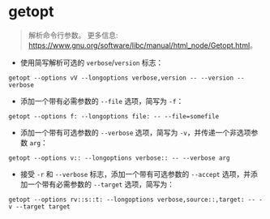 # getopt

> 解析命令行参数。
> 更多信息: <https://www.gnu.org/software/libc/manual/html_node/Getopt.html>。

- 使用简写解析可选的 `verbose`/`version` 标志：

`getopt --options vV --longoptions verbose,version -- --version --verbose`

- 添加一个带有必需参数的 `--file` 选项，简写为 `-f`：

`getopt --options f: --longoptions file: -- --file=somefile`

- 添加一个带有可选参数的 `--verbose` 选项，简写为 `-v`，并传递一个非选项参数 `arg`：

`getopt --options v:: --longoptions verbose:: -- --verbose arg`

- 接受 `-r` 和 `--verbose` 标志，添加一个带有可选参数的 `--accept` 选项，并添加一个带有必需参数的 `--target` 选项，简写为：

`getopt --options rv::s::t: --longoptions verbose,source::,target: -- -v --target target`